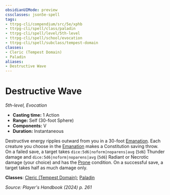 ```yaml
---
obsidianUIMode: preview
cssclasses: json5e-spell
tags:
- ttrpg-cli/compendium/src/5e/xphb
- ttrpg-cli/spell/class/paladin
- ttrpg-cli/spell/level/5th-level
- ttrpg-cli/spell/school/evocation
- ttrpg-cli/spell/subclass/tempest-domain
classes:
- Cleric (Tempest Domain)
- Paladin
aliases:
- Destructive Wave
---
```

# Destructive Wave
*5th-level, Evocation*  


- **Casting time:** 1 Action
- **Range:** Self (30-foot Sphere)
- **Components:** V
- **Duration:** Instantaneous

Destructive energy ripples outward from you in a 30-foot [Emanation](/3-Mechanics/CLI/variant-rules/emanation-area-of-effect-xphb.md). Each creature you choose in the [Emanation](/3-Mechanics/CLI/variant-rules/emanation-area-of-effect-xphb.md) makes a Constitution saving throw. On a failed save, a target takes `dice:5d6|noform|noparens|avg` (`5d6`) Thunder damage and `dice:5d6|noform|noparens|avg` (`5d6`) Radiant or Necrotic damage (your choice) and has the [Prone](/3-Mechanics/CLI/conditions.md#Prone) condition. On a successful save, a target takes half as much damage only.

**Classes**: [Cleric (Tempest Domain)](/3-Mechanics/CLI/lists/list-spells-classes-tempest-domain.md "class=XPHB"); [Paladin](/3-Mechanics/CLI/lists/list-spells-classes-paladin.md)

*Source: Player's Handbook (2024) p. 261*